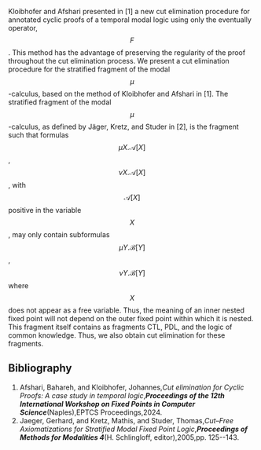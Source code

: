 



Kloibhofer and Afshari presented in [1] a new cut elimination procedure for annotated cyclic proofs of a temporal modal logic using only the eventually operator, $$F$$. 
This method has the advantage of preserving the regularity of the proof throughout the cut elimination process. 
We present a cut elimination procedure for the stratified fragment of the modal $$\mu$$-calculus, based on the method of Kloibhofer and Afshari in [1]. 
The stratified fragment of the modal $$\mu$$-calculus, as defined by Jäger, Kretz, and Studer in [2], is the fragment such that formulas $$\mu X.\mathcal{A}[X]$$, $$\nu X.\mathcal{A}[X]$$, with $$\mathcal{A}[X]$$ positive in the variable $$X$$, may only contain subformulas $$\mu Y.\mathcal{B}[Y]$$, $$\nu Y.\mathcal{B}[Y]$$ where $$X$$ does not appear as a free variable. 
Thus, the meaning of an inner nested fixed point will not depend on the outer fixed point within which it is nested. 
This fragment itself contains as fragments CTL, PDL, and the logic of common knowledge. 
Thus, we also obtain cut elimination for these fragments.


## Bibliography









1. Afshari, Bahareh, and Kloibhofer, Johannes,_Cut elimination for Cyclic Proofs: A case study in temporal logic_,**_Proceedings of the 12th International Workshop on Fixed Points in Computer Science_**(Naples),EPTCS Proceedings,2024.
2. Jaeger, Gerhard, and Kretz, Mathis, and Studer, Thomas,_Cut–Free Axiomatizations for Stratified Modal Fixed Point Logic_,**_Proceedings of Methods for Modalities 4_**(H. Schlingloff, editor),2005,pp. 125--143.






